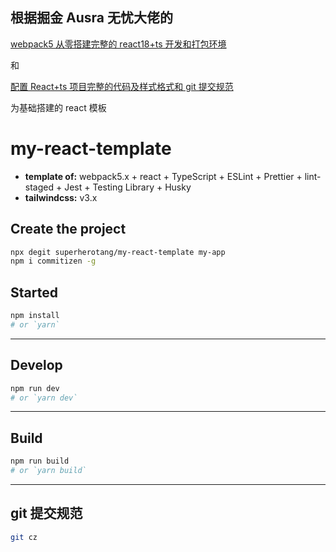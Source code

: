 ## 根据掘金 Ausra 无忧大佬的

[webpack5 从零搭建完整的 react18+ts 开发和打包环境](https://juejin.cn/post/7111922283681153038)

和

[配置 React+ts 项目完整的代码及样式格式和 git 提交规范](https://juejin.cn/post/7101596844181962788)

为基础搭建的 react 模板

# my-react-template

- **template of:** webpack5.x + react + TypeScript + ESLint + Prettier + lint-staged + Jest + Testing Library + Husky
- **tailwindcss:** v3.x

## Create the project

```bash
npx degit superherotang/my-react-template my-app
npm i commitizen -g
```

## Started

```bash
npm install
# or `yarn`
```

---

## Develop

```bash
npm run dev
# or `yarn dev`
```

---

## Build

```bash
npm run build
# or `yarn build`
```

---

## git 提交规范

```bash
git cz
```
